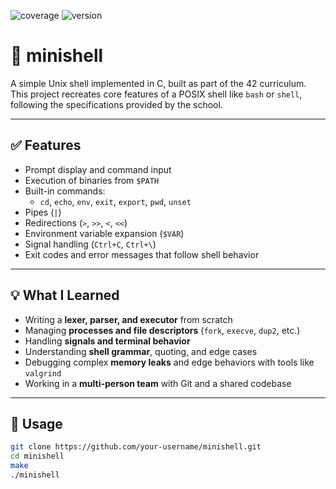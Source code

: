 ![coverage](https://img.shields.io/badge/coverage-101%25-299617)
![version](https://img.shields.io/badge/version-0.2.34-blue)

# 🐚 minishell

A simple Unix shell implemented in C, built as part of the 42 curriculum.  
This project recreates core features of a POSIX shell like `bash` or `shell`, following the specifications provided by the school.

---

## ✅ Features

- Prompt display and command input
- Execution of binaries from `$PATH`
- Built-in commands:
  - `cd`, `echo`, `env`, `exit`, `export`, `pwd`, `unset`
- Pipes (`|`)
- Redirections (`>`, `>>`, `<`, `<<`)
- Environment variable expansion (`$VAR`)
- Signal handling (`Ctrl+C`, `Ctrl+\`)
- Exit codes and error messages that follow shell behavior

---

## 💡 What I Learned

- Writing a **lexer, parser, and executor** from scratch
- Managing **processes and file descriptors** (`fork`, `execve`, `dup2`, etc.)
- Handling **signals and terminal behavior**
- Understanding **shell grammar**, quoting, and edge cases
- Debugging complex **memory leaks** and edge behaviors with tools like `valgrind`
- Working in a **multi-person team** with Git and a shared codebase

---

## 📁 Usage

```bash
git clone https://github.com/your-username/minishell.git
cd minishell
make
./minishell
```
